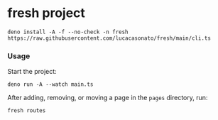 # fresh project
```
deno install -A -f --no-check -n fresh https://raw.githubusercontent.com/lucacasonato/fresh/main/cli.ts
```

### Usage

Start the project:

```
deno run -A --watch main.ts
```

After adding, removing, or moving a page in the `pages` directory, run:

```
fresh routes
```

